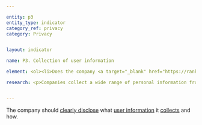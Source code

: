 ```yaml
---

entity: p3
entity_type: indicator
category_ref: privacy
category: Privacy


layout: indicator

name: P3. Collection of user information

element: <ol><li>Does the company <a target="_blank" href="https://rankingdigitalrights.org/2018-indicators/#clearlydisclose">clearly disclose</a> what types of user information it <a href="collect">collects</a>?</li><li>For each type of <a target="_blank" href="https://rankingdigitalrights.org/2018-indicators/#userinformation">user information</a> the company <a href="collect">collects</a>, does the company <a target="_blank" href="https://rankingdigitalrights.org/2018-indicators/#clearlydisclose">clearly disclose</a> how it collects that user information?</li><li>Does the company <a target="_blank" href="https://rankingdigitalrights.org/2018-indicators/#clearlydisclose">clearly disclose</a> that it limits collection of <a target="_blank" href="https://rankingdigitalrights.org/2018-indicators/#userinformation">user information</a> to what is directly relevant and necessary to accomplish the purpose of its service?</li><li>(For <a target="_blank" href="https://rankingdigitalrights.org/2018-indicators/#mobile">mobile ecosystems</a>): Does the company <a target="_blank" href="https://rankingdigitalrights.org/2018-indicators/#clearlydisclose">clearly disclose</a> that it evaluates whether the <a target="_blank" href="https://rankingdigitalrights.org/2018-indicators/#privacypolicy">privacy policies</a> of third-party <a target="_blank" href="https://rankingdigitalrights.org/2018-indicators/#app">apps</a> made available through its <a target="_blank" href="https://rankingdigitalrights.org/2018-indicators/#appstore">app store</a> disclose what <a target="_blank" href="https://rankingdigitalrights.org/2018-indicators/#userinformation">user information</a> the apps collect?</li><li>(For <a target="_blank" href="https://rankingdigitalrights.org/2018-indicators/#mobile">mobile ecosystems</a>): Does the company <a target="_blank" href="https://rankingdigitalrights.org/2018-indicators/#clearlydisclose">clearly disclose</a> that it evaluates whether third-party <a target="_blank" href="https://rankingdigitalrights.org/2018-indicators/#app">apps</a> made available through its <a target="_blank" href="https://rankingdigitalrights.org/2018-indicators/#appstore">app store </a>limit collection of <a target="_blank" href="https://rankingdigitalrights.org/2018-indicators/#userinformation">user information</a> to what is directly relevant and necessary to accomplish the purpose of the app?</li></ol>

research: <p>Companies collect a wide range of personal information from users—from personal details and account profiles to a user’s activities and location. We expect companies to clearly disclose what user information (<i>as RDR defines it</i>) they collect and how they do so. We also expect companies to commit to the principle of <a target="_blank" href="https://rankingdigitalrights.org/2018-indicators/#dataminimization">data minimization</a> and to demonstrate how this principle shapes their practices regarding user information. If companies collect multiple types of information, we expect them to provide detail on how they handle each type of information. For mobile ecosystems, we expect the company to clearly disclose whether the privacy policies of the apps that are available in its app store specify what user information the apps collect and whether those policies comply with data minimization principles</p><p>The term “<a target="_blank" href="https://rankingdigitalrights.org/2018-indicators/#userinformation">user information</a>” appears in many indicators throughout the Privacy category. RDR takes an expansive interpretation of user information, which according to our definition constitutes: “any data that is connected to an identifiable person, or may be connected to such a person by combining datasets or utilizing data-mining techniques.”</p><p>As further explanation, user information is any data that documents a user’s characteristics and/or activities. This information may or may not be tied to a specific user account. This information includes, but is not limited to, personal correspondence, user-generated content, account preferences and settings, log and access data, data about a user’s activities or preferences collected from third parties either through behavioral tracking or purchasing of data, and all forms of metadata. User information is never considered anonymous except when included solely as a basis to generate global measures (e.g. number of active monthly users). For example, the statement, ‘Our service has 1 million monthly active users,’ contains anonymous data, since it does not give enough information to know who those 1 million users are.</p><p>Anonymous data is “data that is in no way connected to another piece of information that could enable a user to be identified.”</p><p>This expansive view is necessary to reflect several facts. First, skilled analysts can de-anonymize large data sets. This renders nearly all promises of anonymization unattainable. In essence, any data tied to an “anonymous identifier” is not anonymous; rather, this is often pseudonymous data that may be tied back to the user’s offline identity. Second, metadata may be as or more revealing of a user’s associations and interests than content data, thus this data is of vital interest. Third, entities that have access to many sources of data, such as data brokers and governments, may be able to pair two or more data sources to reveal information about users. Thus, sophisticated actors can use data that seems anonymous to construct a larger picture of a user.</p><p>In some cases, laws or regulations may require companies to collect certain information or may prohibit or discourage the company from disclosing what user information they collect. Researchers will document situations where this is the case, but a company will still lose points if it fails to meet all elements. This represents a situation where the law causes companies to be uncompetitive, and we encourage companies to advocate for laws that enable them to fully respect users’ rights to freedom of expression and privacy.</p><p><b>Potential sources:</b></p><ul><li>Company privacy policy</li><li>Company webpage or section on data protection or data collection</li></ul>


---
```

The company should <a target="_blank" href="https://rankingdigitalrights.org/2018-indicators/#clearlydisclose">clearly disclose</a> what <a target="_blank" href="https://rankingdigitalrights.org/2018-indicators/#userinformation">user information</a> it <a href="collect">collects</a> and how.